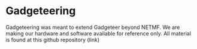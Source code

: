 # Gadgeteering

Gadgeteering was meant to extend Gadgeteer beyond NETMF. We are making our hardware and software available for reference only. All material is found at this github repository (link) 